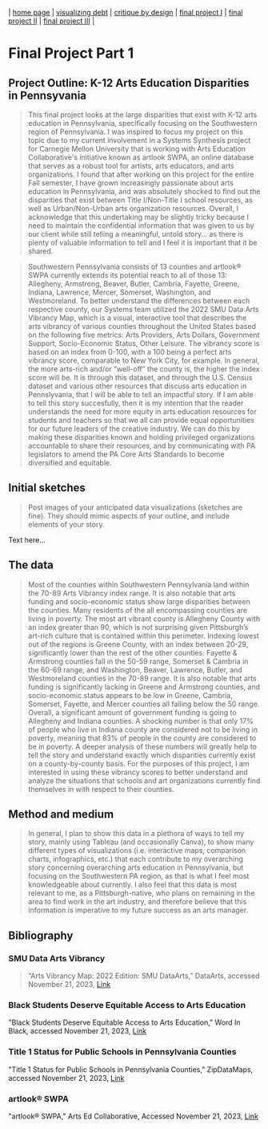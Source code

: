 | [home page](https://cmustudent.github.io/tswd-portfolio-templates/) | [visualizing debt](visualizing-government-debt) | [critique by design](critique-by-design) | [final project I](final-project-part-one) | [final project II](final-project-part-two) | [final project III](final-project-part-three) |
# Final Project Part 1
## Project Outline: K-12 Arts Education Disparities in Pennsyvania
> This final project looks at the large disparities that exist with K-12 arts education in Pennsylvania, specifically focusing on the Southwestern region of Pennsylvania. I was inspired to focus my project on this topic due to my current involvement in a Systems Synthesis project for Carnegie Mellon University that is working with Arts Education Collaborative's initiative known as artlook SWPA, an online database that serves as a robust tool for artists, arts educators, and arts organizations. I found that after working on this project for the entire Fall semester, I have grown increasingly passionate about arts education in Pennsylvania, and was absolutely shocked to find out the disparities that exist between Title I/Non-Title I school resources, as well as Urban/Non-Urban arts organization resources. Overall, I acknowledge that this undertaking may be slightly tricky because I need to maintain the confidential information that was given to us by our client while still telling a meaningful, untold story... as there is plenty of valuable information to tell and I feel it is important that it be shared.

> Southwestern Pennsylvania consists of 13 counties and artlook® SWPA currently extends its potential reach to all of those 13: Allegheny, Armstrong, Beaver, Butler, Cambria, Fayette, Greene, Indiana, Lawrence, Mercer, Somerset, Washington, and Westmoreland. To better understand the differences between each respective county, our Systems team utilized the 2022 SMU Data Arts Vibrancy Map, which is a visual, interactive tool that describes the arts vibrancy of various counties throughout the United States based on the following five metrics: Arts Providers, Arts Dollars, Government Support, Socio-Economic Status, Other Leisure. The vibrancy score is based on an index from 0-100, with a 100 being a perfect arts vibrancy score, comparable to New York City, for example. In general, the more arts-rich and/or “well-off” the county is, the higher the index score will be. It is through this dataset, and through the U.S. Census dataset and various other resources that discuss arts education in Pennslyvania, that I will be able to tell an impactful story. If I am able to tell this story succesfully, then it is my intention that the reader understands the need for more equity in arts education resources for students and teachers so that we all can provide equal opportunities for our future leaders of the creative industry. We can do this by making these disparities known and holding privileged organizations accountable to share their resources, and by communicating with PA legislators to amend the PA Core Arts Standards to become diversified and equitable.

## Initial sketches
> Post images of your anticipated data visualizations (sketches are fine). They should mimic aspects of your outline, and include elements of your story.  

Text here...

## The data
> Most of the counties within Southwestern Pennsylvania land within the 70-89 Arts Vibrancy index range. It is also notable that arts funding and socio-economic status show large disparities between the counties. Many residents of the all encompassing counties are living in poverty.  The most art vibrant county is Allegheny County with an index greater than 90, which is not surprising given Pittsburgh’s art-rich culture that is contained within this perimeter. Indexing lowest out of the regions is Greene County, with an index between 20-29, significantly lower than the rest of the other counties. Fayette & Armstrong counties fall in the 50-59 range, Somerset & Cambria in the 60-69 range, and Washington, Beaver, Lawrence, Butler, and Westmoreland counties in the 70-89 range. It is also notable that arts funding is significantly lacking in Greene and Armstrong counties, and socio-economic status appears to be low in Greene, Cambria, Somerset, Fayette, and Mercer counties all falling below the 50 range. Overall, a significant amount of government funding is going to Allegheny and Indiana counties. A shocking number is that only 17% of people who live in Indiana county are considered not to be living in poverty, meaning that 83% of people in the county are considered to be in poverty. A deeper analysis of these numbers will greatly help to tell the story and understand exactly which disparities currently exist on a county-by-county basis. For the purposes of this project, I am interested in using these vibrancy scores to better understand and analyze the situations that schools and art organizations currently find themselves in with respect to their counties.

## Method and medium
> In general, I plan to show this data in a plethora of ways to tell my story, mainly using Tableau (and occasionally Canva), to show many different types of visualizations (i.e. interactive maps, comparison charts, infographics, etc.) that each contribute to my overarching story concerning overarching arts education in Pennsylvania, but focusing on the Southwestern PA region, as that is what I feel most knowledgeable about currently. I also feel that this data is most relevant to me, as a Pittsburgh-native, who plans on remaining in the area to find work in the art industry, and therefore believe that this information is imperative to my future success as an arts manager.

## Bibliography
### SMU Data Arts Vibrancy 
>“Arts Vibrancy Map: 2022 Edition: SMU DataArts,” DataArts, accessed November 21, 2023, [Link](https://dataarts.smu.edu/ArtsVibrancyMap/.)

### Black Students Deserve Equitable Access to Arts Education
"Black Students Deserve Equitable Access to Arts Education," Word In Black, accessed November 21, 2023, [Link](https://wordinblack.com/2023/02/black-students-deserve-equitable-access-to-arts-education/#:~:text=Other%20than%20Indigenous%20students%2C%20of,and%20Asian%20students%20(2%25).)

### Title 1 Status for Public Schools in Pennsylvania Counties
"Title 1 Status for Public Schools in Pennsylvania Counties," ZipDataMaps, accessed November 21, 2023, [Link](https://www.zipdatamaps.com/counties/state/education/map-of-percentage-of-title-1-status-public-schools-for-counties-in-pennsylvania)

### artlook® SWPA
"artlook® SWPA," Arts Ed Collaborative, Accessed November 21, 2023, [Link](https://artsedcollab.org/artlook/)
